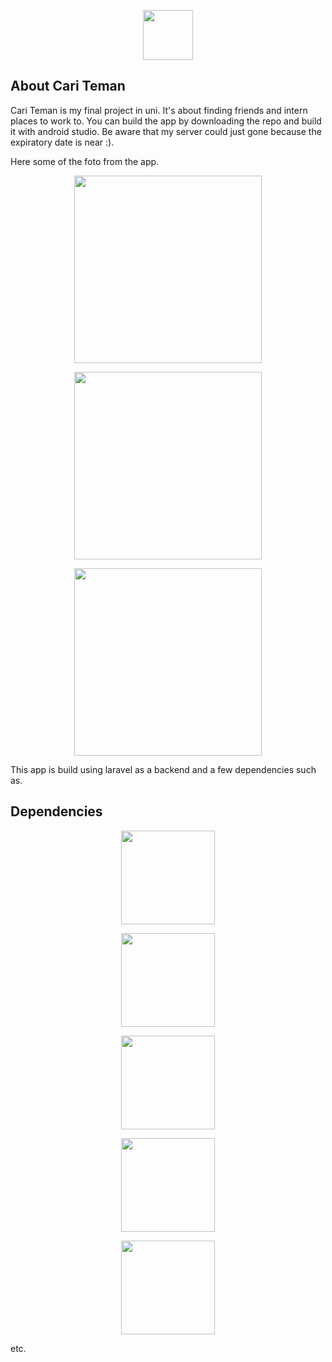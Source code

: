 <p align="center"><img src="https://lh5.googleusercontent.com/mvtziR4jk1MCVq-7Uf0b0WQn7qFAAtQc124m16sDd7LkkAe7EhyG1bV3boWkSKhZLHZ5KBWT5a55rQ=w1920-h969" width="80"></p>

## About Cari Teman

Cari Teman is my final project in uni. It's about finding friends and intern places to work to. You can build the app by downloading the repo and build it with android studio. Be aware that my server could just gone because the expiratory date is near :).

Here some of the foto from the app.

<p align="center"><img src="https://lh6.googleusercontent.com/VfNJf4FaHyEY-GRSLN1ZAsB3cak7bUD2L2-aieaxGiRatB9ddfE4BZ_hPuZ4xTs8HnUIeWPZ6Cb9eA=w1920-h969-rw" width="300"></p>
<p align="center"><img src="https://lh6.googleusercontent.com/THKmu5qcfwE8KbCA989o1mcx5H2vpWXvqwHRAOtDn_UIRVfRMA45MtFwKc8xpKyCX6JGuDChatog7A=w1920-h969-rw" width="300"></p>
<p align="center"><img src="https://lh4.googleusercontent.com/SzlHw0wYvJsMU07AoDXyyByzlREtJCy_dMSFt8GMTnYivZUofjl4KbKWDPncrTm_Hs5GhUh93ZQjVA=w1920-h969-rw" width="300"></p>

This app is build using laravel as a backend and a few dependencies such as.

## Dependencies

<p align="center"><img src="https://firebase.google.com/images/social.png" width="150"></p>
<p align="center"><img src="https://lh4.googleusercontent.com/4jRpX_TOF78G953gb6S8MQzHCJ654znpQ0OdAKXSQdc4QgGHnZEKHhVLPDUVNw6QixmWqkCXfzUOhw=w1920-h969" width="150"></p>
<p align="center"><img src="https://miro.medium.com/max/840/1*HDxfd3bSPwgdQ9A3TthVYA.png" width="150"></p>
<p align="center"><img src="https://miro.medium.com/fit/c/1838/551/1*Ht6PyyFTAqDZYNS60IkUOw.png" width="150"></p>
<p align="center"><img src="https://miro.medium.com/max/500/0*JRD6Aklpj7wazrUj.png" width="150"></p>

etc.

